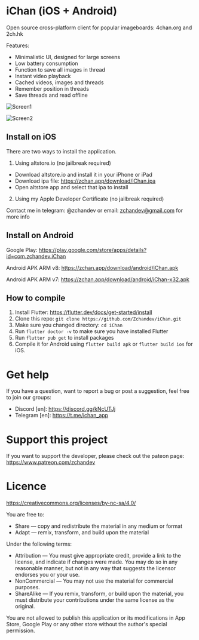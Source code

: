 # iChan (iOS + Android)

Open source cross-platform client for popular imageboards: 4chan.org and 2ch.hk

Features:

- Minimalistic UI, designed for large screens
- Low battery consumption
- Function to save all images in thread
- Instant video playback
- Cached videos, images and threads
- Remember position in threads
- Save threads and read offline

![Screen1](https://zchan.app/assets/screen5.png)

![Screen2](https://zchan.app/assets/screen4.png)

## Install on iOS

There are two ways to install the application.

1. Using altstore.io (no jailbreak required)

- Download altstore.io and install it in your iPhone or iPad
- Download ipa file: https://zchan.app/download/iChan.ipa
- Open altstore app and select that ipa to install

2. Using my Apple Developer Certificate (no jailbreak required)

Contact me in telegram: @zchandev or email: zchandev@gmail.com for more info

## Install on Android

Google Play:
https://play.google.com/store/apps/details?id=com.zchandev.iChan

Android APK ARM v8:
https://zchan.app/download/android/iChan.apk

Android APK ARM v7:
https://zchan.app/download/android/iChan-x32.apk

## How to compile

1. Install Flutter: https://flutter.dev/docs/get-started/install
2. Clone this repo: `git clone https://github.com/Zchandev/iChan.git`
3. Make sure you changed directory: `cd iChan`
4. Run `flutter doctor -v` to make sure you have installed Flutter
5. Run `flutter pub get` to install packages
6. Compile it for Android using `flutter build apk` or `flutter build ios` for iOS.

# Get help

If you have a question, want to report a bug or post a suggestion, feel free to join our groups:

- Discord [en]: https://discord.gg/kNcUTJj
- Telegram [en]: https://t.me/ichan_app

# Support this project

If you want to support the developer, please check out the pateon page: https://www.patreon.com/zchandev

# Licence

https://creativecommons.org/licenses/by-nc-sa/4.0/

You are free to:

- Share — copy and redistribute the material in any medium or format
- Adapt — remix, transform, and build upon the material

Under the following terms:

- Attribution — You must give appropriate credit, provide a link to the license, and indicate if changes were made. You may do so in any reasonable manner, but not in any way that suggests the licensor endorses you or your use.
- NonCommercial — You may not use the material for commercial purposes.
- ShareAlike — If you remix, transform, or build upon the material, you must distribute your contributions under the same license as the original.

You are not allowed to publish this application or its modifications in App Store, Google Play or any other store without the author's special permission.
